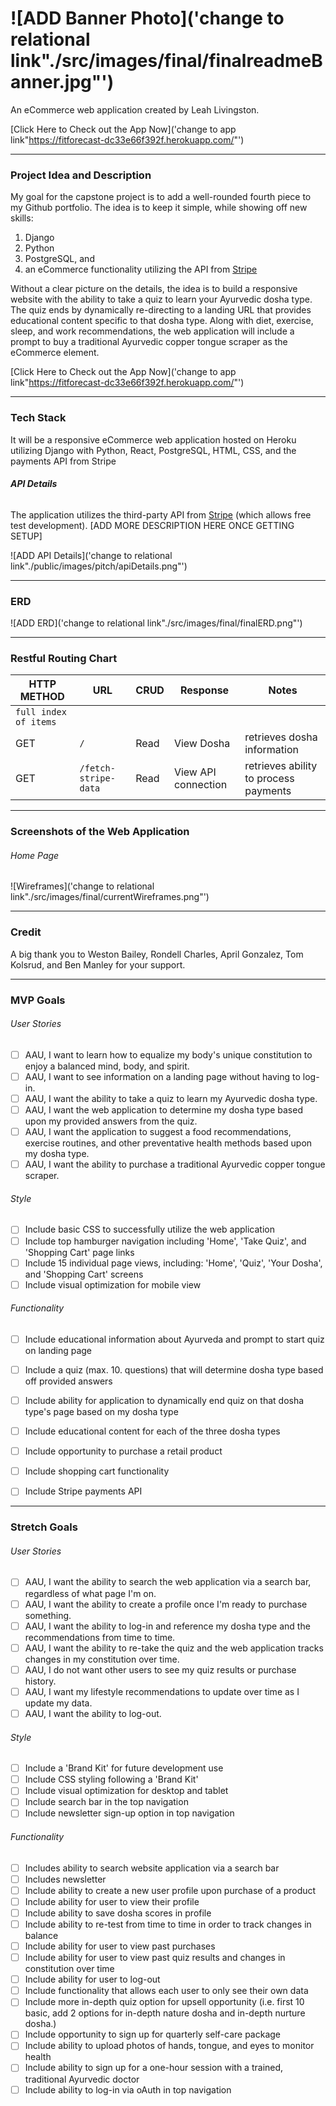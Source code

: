 # ![ADD Banner Photo]('change to relational link"./src/images/final/finalreadmeBanner.jpg"')
An eCommerce web application created by Leah Livingston.

[Click Here to Check out the App Now]('change to app link"https://fitforecast-dc33e66f392f.herokuapp.com/"')

---
### **Project Idea and Description**

My goal for the capstone project is to add a well-rounded fourth piece to my Github portfolio. The idea is to keep it simple, while showing off new skills: 
1. Django
2. Python
3. PostgreSQL, and
4. an eCommerce functionality utilizing the API from [Stripe](https://stripe.com/docs/development/quickstart?lang=python) 

Without a clear picture on the details, the idea is to build a responsive website with the ability to take a quiz to learn your Ayurvedic dosha type. The quiz ends by dynamically re-directing to a landing URL that provides educational content specific to that dosha type. Along with diet, exercise, sleep, and work recommendations, the web application will include a prompt to buy a traditional Ayurvedic copper tongue scraper as the eCommerce element.


[Click Here to Check out the App Now]('change to app link"https://fitforecast-dc33e66f392f.herokuapp.com/"')



---
### **Tech Stack**
It will be a responsive eCommerce web application hosted on Heroku utilizing Django with Python, React, PostgreSQL, HTML, CSS, and the payments API from Stripe

###### **API Details**
The application utilizes the third-party API from [Stripe](https://stripe.com/docs) (which allows free test development). 
[ADD MORE DESCRIPTION HERE ONCE GETTING SETUP]

![ADD API Details]('change to relational link"./public/images/pitch/apiDetails.png"')


---
### **ERD**
![ADD ERD]('change to relational link"./src/images/final/finalERD.png"')


---
### **Restful Routing Chart**

| HTTP METHOD | URL | CRUD | Response | Notes |
| -------------------- | ------------- | ---- | -------- | ----- |
| `full index of items`  |   |   |   |   |
| GET | `/` | Read | View Dosha | retrieves dosha information  |
| GET | `/fetch-stripe-data` | Read | View API connection | retrieves ability to process payments  |



---
### **Screenshots of the Web Application**

###### Home Page
![Wireframes]('change to relational link"./src/images/final/currentWireframes.png"')



---
### **Credit**

A big thank you to Weston Bailey, Rondell Charles, April Gonzalez, Tom Kolsrud, and Ben Manley for your support. 



---
### **MVP Goals**

###### User Stories
- [ ] AAU, I want to learn how to equalize my body's unique constitution to enjoy a balanced mind, body, and spirit.
- [ ] AAU, I want to see information on a landing page without having to log-in.
- [ ] AAU, I want the ability to take a quiz to learn my Ayurvedic dosha type.
- [ ] AAU, I want the web application to determine my dosha type based upon my provided answers from the quiz.
- [ ] AAU, I want the application to suggest a food recommendations, exercise routines, and other preventative health methods based upon my dosha type.
- [ ] AAU, I want the ability to purchase a traditional Ayurvedic copper tongue scraper.

###### Style
- [ ] Include basic CSS to successfully utilize the web application
- [ ] Include top hamburger navigation including 'Home', 'Take Quiz', and 'Shopping Cart' page links
- [ ] Include 15 individual page views, including:  'Home', 'Quiz', 'Your Dosha', and 'Shopping Cart' screens
- [ ] Include visual optimization for mobile view

###### Functionality
- [ ] Include educational information about Ayurveda and prompt to start quiz on landing page
- [ ] Include a quiz (max. 10. questions) that will determine dosha type based off provided answers
- [ ] Include ability for application to dynamically end quiz on that dosha type's page based on my dosha type
- [ ] Include educational content for each of the three dosha types
- [ ] Include opportunity to purchase a retail product
- [ ] Include shopping cart functionality 
- [ ] Include Stripe payments API 



---
### **Stretch Goals**

###### User Stories
- [ ] AAU, I want the ability to search the web application via a search bar, regardless of what page I'm on.
- [ ] AAU, I want the ability to create a profile once I'm ready to purchase something.
- [ ] AAU, I want the ability to log-in and reference my dosha type and the recommendations from time to time.
- [ ] AAU, I want the ability to re-take the quiz and the web application tracks changes in my constitution over time.
- [ ] AAU, I do not want other users to see my quiz results or purchase history.
- [ ] AAU, I want my lifestyle recommendations to update over time as I update my data.
- [ ] AAU, I want the ability to log-out.

###### Style
- [ ] Include a 'Brand Kit' for future development use
- [ ] Include CSS styling following a 'Brand Kit'
- [ ] Include visual optimization for desktop and tablet
- [ ] Include search bar in the top navigation
- [ ] Include newsletter sign-up option in top navigation

###### Functionality
- [ ] Includes ability to search website application via a search bar
- [ ] Includes newsletter 
- [ ] Include ability to create a new user profile upon purchase of a product
- [ ] Include ability for user to view their profile
- [ ] Include ability to save dosha scores in profile
- [ ] Include ability to re-test from time to time in order to track changes in balance
- [ ] Include ability for user to view past purchases
- [ ] Include ability for user to view past quiz results and changes in constitution over time
- [ ] Include ability for user to log-out
- [ ] Include functionality that allows each user to only see their own data
- [ ] Include more in-depth quiz option for upsell opportunity (i.e. first 10 basic, add 2 options for in-depth nature dosha and in-depth nurture dosha.)
- [ ] Include opportunity to sign up for quarterly self-care package
- [ ] Include ability to upload photos of hands, tongue, and eyes to monitor health
- [ ] Include ability to sign up for a one-hour session with a trained, traditional Ayurvedic doctor 
- [ ] Include ability to log-in via oAuth in top navigation